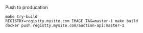 Push to producation
``````
make try-build
REGISTRY=registty.mysite.com IMAGE_TAG=master-1 make build
docker push registty.mysite.com/auction-api:master-1
